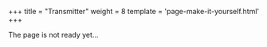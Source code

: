 +++
title = "Transmitter"
weight = 8
template = 'page-make-it-yourself.html'
+++

The page is not ready yet...
